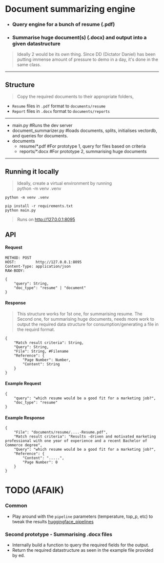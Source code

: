 # Document summarizing engine
- ### Query engine for a bunch of resume (.pdf)
- ### Summarise huge document(s) (.docx) and output into a given datastructure
> Ideally 2 would be its own thing. Since DD (Dictator Daniel)
> has been putting immense amount of pressure to demo in a day,
> it's done in the same class.
---
## Structure
> Copy the required documents to their appropriate folders,<br/>
- `Resume` files in `.pdf` format to `documents/resume`
- `Report` files in `.docx` format to `documents/reports`
---
- main.py #Runs the dev server
- document_summarizer.py #loads documents, splits, initialises vectordb, and queries for documents.
- documents
  - resume/*.pdf #For prototype 1, query for files based on criteria
  - reports/*.docx #For prototype 2, summarising huge documents
---
## Running it locally
> Ideally, create a virtual environment by running <br/>
> python -m venv .venv
```commandline
python -m venv .venv

pip install -r requirements.txt
python main.py
```
> Runs on http://127.0.0.1:8095


## API
#### Request
```
METHOD: POST
HOST:         http://127.0.0.1:8095
Content-Type: application/json
RAW-BODY:

{
    "query": String,
    "doc_type": "resume" | "document"
}
```


#### Response
>This structure works for 1st one, for summarising resume.
> The Second one, for summarising huge documents, 
> needs more work to output the required data structure for consumption/generating a file in the requird format. 
```
{
    "Match result criteria": String,
    "Query": String,
    "File": String, #Filename 
    "Reference": { 
        "Page Number": Number,
        "Content": String
    }
}
```

#### Example Request
```
{
    "query": "which resume would be a good fit for a marketing job?",
    "doc_type": "resume"
}
```
#### Example Response
```
{
    "File": "documents/resume/....-Resume.pdf",
    "Match result criteria": "Results -driven and motivated marketing professional with one year of experience and a recent Bachelor of Commerce degree",
    "Query": "which resume would be a good fit for a marketing job?",
    "Reference": {
        "Content": ".....",
        "Page Number": 0
    }
}
```

# TODO (AFAIK)
### Common
- Play around with the `pipeline` parameters (temperature, top_p, etc) to tweak the results
[huggingface_pipelines](https://python.langchain.com/docs/integrations/llms/huggingface_pipelines)
### Second prototype - Summarising .docx files
- Internally build a function to query the required fields for the output.
- Return the required datastructure as seen in the example file provided by ed. 
